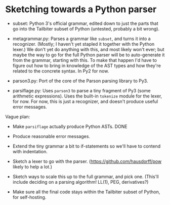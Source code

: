 # Sketching towards a Python parser

* subset: Python 3's official grammar, edited down to just the parts
  that go into the Tailbiter subset of Python (untested, probably a
  bit wrong).

* metagrammar.py: Parses a grammar like `subset`, and turns it into a
  recognizer. (Mostly; I haven't yet stapled it together with the
  Python lexer.) We don't yet do anything with this, and most likely
  won't ever; but maybe the way to go for the full Python parser will
  be to auto-generate it from the grammar, starting with this. To make
  that happen I'd have to figure out how to bring in knowledge of the
  AST types and how they're related to the concrete syntax. In Py2 for
  now.

* parson3.py: Port of the core of the Parson parsing library to Py3.

* parsiflage.py: Uses `parson3` to parse a tiny fragment of Py3 (some
  arithmetic expressions). Uses the built-in `tokenize` module for the
  lexer, for now. For now, this is just a recognizer, and doesn't
  produce useful error messages.

Vague plan: 

* Make `parsiflage` actually produce Python ASTs. DONE

* Produce reasonable error messages.

* Extend the tiny grammar a bit to if-statements so we'll have to
  contend with indentation.

* Sketch a lexer to go with the
  parser. (https://github.com/hausdorff/pow likely to help a lot.)

* Sketch ways to scale this up to the full grammar, and pick one.
  (This'll include deciding on a parsing algorithm! LL(1), PEG,
  derivatives?)

* Make sure all the final code stays within the Tailbiter subset of
  Python, for self-hosting.
